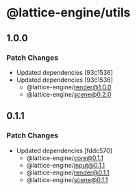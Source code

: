 # @lattice-engine/utils

## 1.0.0

### Patch Changes

- Updated dependencies [93c1536]
- Updated dependencies [93c1536]
  - @lattice-engine/render@1.0.0
  - @lattice-engine/scene@0.2.0

## 0.1.1

### Patch Changes

- Updated dependencies [fddc570]
  - @lattice-engine/core@0.1.1
  - @lattice-engine/input@0.1.1
  - @lattice-engine/render@0.1.1
  - @lattice-engine/scene@0.1.1
